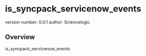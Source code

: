 is_syncpack_servicenow_events
===============================

version number: 0.0.1
author: Sciencelogic

Overview
--------

is_syncpack_servicenow_events
